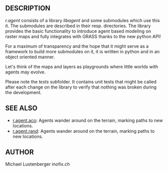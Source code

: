## DESCRIPTION

*r.agent* consists of a library *libagent* and some submodules which use
this it. The submodules are described in their resp. directories. The
library provides the basic functionality to introduce agent based
modeling on raster maps and fully integrates with GRASS thanks to the
new python API\!

For a maximum of transparency and the hope that it might serve as a
framework to build more submodules on it, it is written in python and in
an object oriented manner.

Let's think of the maps and layers as playgrounds where little worlds
with agents may evolve.

Please note the *tests* subfolder. It contains unit tests that might be
called after each change on the library to verify that nothing was
broken during the development.

## SEE ALSO

  - [r.agent.aco](r.agent.aco.md): Agents wander around on the terrain,
    marking paths to new locations.
  - [r.agent.rand](r.agent.rand.md): Agents wander around on the
    terrain, marking paths to new locations.

## AUTHOR

Michael Lustenberger inofix.ch
